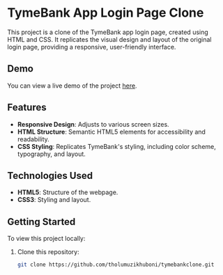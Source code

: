 # TymeBank App Login Page Clone

This project is a clone of the TymeBank app login page, created using HTML and CSS. It replicates the visual design and layout of the original login page, providing a responsive, user-friendly interface.

## Demo

You can view a live demo of the project [here](https://tymebank.tholumuzi.co.za).

## Features

- **Responsive Design**: Adjusts to various screen sizes.
- **HTML Structure**: Semantic HTML5 elements for accessibility and readability.
- **CSS Styling**: Replicates TymeBank's styling, including color scheme, typography, and layout.

## Technologies Used

- **HTML5**: Structure of the webpage.
- **CSS3**: Styling and layout.

## Getting Started

To view this project locally:

1. Clone this repository:
   ```bash
   git clone https://github.com/tholumuzikhuboni/tymebankclone.git
